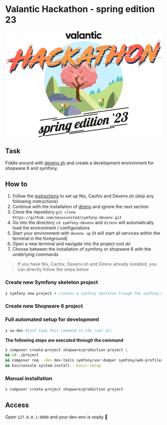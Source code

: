 # Valantic Hackathon - spring edition 23

![Hackathon](./hackathon.png)

## Task

Fiddle around with [devenv.sh](https://devenv.sh) and create a development environment for shopware 6 and symfony.  

## How to

1. Follow the [instructions](https://developer.shopware.com/docs/guides/installation/devenv#installation) to set up Nix, Cachix and Devenv.sh (skip any following instructions)
2. Continue with the installation of [direnv](https://developer.shopware.com/docs/guides/installation/devenv#direnv) and ignore the next section
3. Clone the repository `git clone https://github.com/nexusunited/symfony-devenv.git`
4. Go into the directory `cd symfony-devenv` and `direnv` will automatically load the environment / configurations
5. Start your environment with `devenv up` (it will start all services within the terminal in the foreground)
6. Open a new terminal and navigate into the project root dir
7. Choose between the installation of symfony or shopware 6 with the underlying commands

> If you have Nix, Cachix, Devenv.sh and Direnv already installed, you can directly follow the steps below  

### Create new Symfony skeleton project 
```bash
❯ symfony new project # creates a symfony skeleton trough the symfony-cli
```

### Create new Shopware 6 project

### Full automated setup for development
```bash
❯ sw-dev #just type this command in the root dir
```

**The following steps are executed through the command**
```bash
❯ composer create-project shopware/production project \
&& cd ./project
&& composer req --dev dev-tools symfony/var-dumper symfony/web-profiler-bundle maltyxx/images-generator mbezhanov/faker-provider-collection frosh/development-helper frosh/tools
&& bin/console system:install --basic-setup
```

### Manual installation 
```bash
❯ composer create-project shopware/production project
```


## Access

Open `127.0.0.1:8000` and your dev-env is ready 🎉
